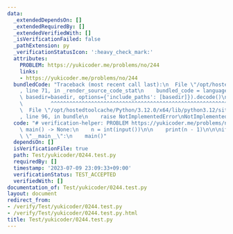 ```yaml
---
data:
  _extendedDependsOn: []
  _extendedRequiredBy: []
  _extendedVerifiedWith: []
  _isVerificationFailed: false
  _pathExtension: py
  _verificationStatusIcon: ':heavy_check_mark:'
  attributes:
    PROBLEM: https://yukicoder.me/problems/no/244
    links:
    - https://yukicoder.me/problems/no/244
  bundledCode: "Traceback (most recent call last):\n  File \"/opt/hostedtoolcache/Python/3.12.0/x64/lib/python3.12/site-packages/onlinejudge_verify/documentation/build.py\"\
    , line 71, in _render_source_code_stat\n    bundled_code = language.bundle(stat.path,\
    \ basedir=basedir, options={'include_paths': [basedir]}).decode()\n          \
    \         ^^^^^^^^^^^^^^^^^^^^^^^^^^^^^^^^^^^^^^^^^^^^^^^^^^^^^^^^^^^^^^^^^^^^^^^^^^^^^^^^^\n\
    \  File \"/opt/hostedtoolcache/Python/3.12.0/x64/lib/python3.12/site-packages/onlinejudge_verify/languages/python.py\"\
    , line 96, in bundle\n    raise NotImplementedError\nNotImplementedError\n"
  code: "# verification-helper: PROBLEM https://yukicoder.me/problems/no/244\n\ndef\
    \ main() -> None:\n    n = int(input())\n\n    print(n - 1)\n\n\nif __name__ ==\
    \ \"__main__\":\n    main()"
  dependsOn: []
  isVerificationFile: true
  path: Test/yukicoder/0244.test.py
  requiredBy: []
  timestamp: '2023-07-09 23:09:33+09:00'
  verificationStatus: TEST_ACCEPTED
  verifiedWith: []
documentation_of: Test/yukicoder/0244.test.py
layout: document
redirect_from:
- /verify/Test/yukicoder/0244.test.py
- /verify/Test/yukicoder/0244.test.py.html
title: Test/yukicoder/0244.test.py
---
```


